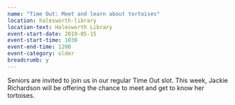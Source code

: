 ```yaml
---
name: "Time Out: Meet and learn about tortoises"
location: halesworth-library
location-text: Halesworth Library
event-start-date: 2019-05-15
event-start-time: 1030
event-end-time: 1200
event-category: older
breadcrumb: y
---
```


Seniors are invited to join us in our regular Time Out slot. This week, Jackie Richardson will be offering the chance to meet and get to know her tortoises.
